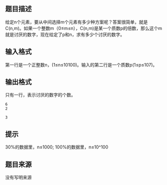 


## 题目描述
给定n个元素，要从中间选择m个元素有多少种方案呢？答案很简单，就是C(n,m)。如果一个整数m（0≤m≤n），C(n,m)是某一个质数p的倍数，那么这个m就是讨厌的数字，现在给定了p和n，求有多少个讨厌的数字。
## 输入格式
第一行是一个正整数n，(1≤n≤10100)。输入的第二行是一个质数p(1≤p≤107)。
## 输出格式
只有一行，表示讨厌的数字的个数。

```input1
6
2

```

```output1
3
```

## 提示
30%的数据里，n≤1000; 100%的数据里，n≤10^100
## 题目来源
没有写明来源


